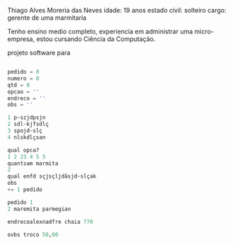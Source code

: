 Thiago Alves Moreria das Neves
idade: 19 anos
estado civil: solteiro
cargo: gerente de uma marmitaria 


Tenho ensino medio completo, experiencia em administrar uma micro-empresa, estou cursando Ciência da Computação.

projeto software para 

```python

pedido = 0 
numero = 0
qtd = 0
opcao = ''
endreco = ''
obs = ''

1 p~szjdpsjn
2 sdl~kjfsdlç
3 spojd~slç
4 nlskdlçsan

qual opca?
1 2 23 4 5 5
quantsam marmita 
2
qual enfd sçjsçljdãsjd~slçak
obs 
+= 1 pedido

pedido 1 
2 maremita parmegian

endrecoalexnadfre chaia 770 

ovbs troco 50,00





```
